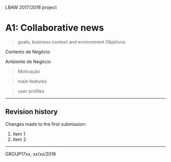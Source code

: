 LBAW 2017/2018 project

# A1: Collaborative news
 
> goals, business context and environment
  Objetivos
    
  Contexto de Negócio
    
  Ambiente de Negócio
    
> Motivação
  
> main features

> user profiles
 
***
 
## Revision history
 
Changes made to the first submission:
1. Item 1
1. Item 2
 
***
 
GROUP17xx, xx/xx/2018
